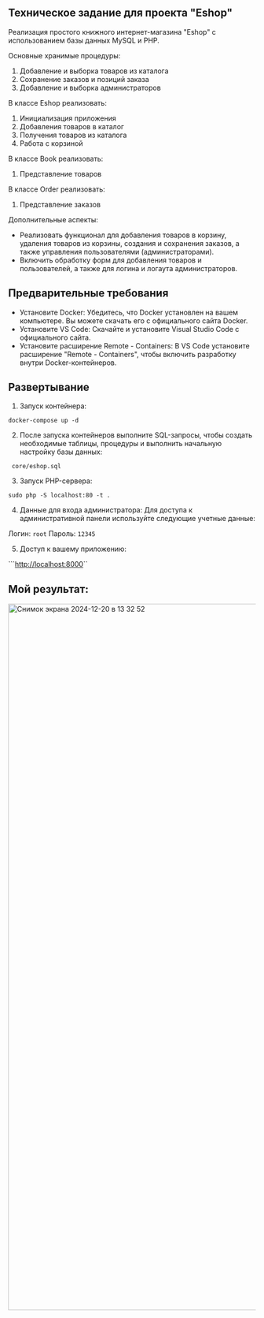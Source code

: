 ## Техническое задание для проекта "Eshop"
Реализация простого книжного интернет-магазина "Eshop" с использованием базы данных MySQL и PHP.

Основные хранимые процедуры:
1. Добавление и выборка товаров из каталога
2. Сохранение заказов и позиций заказа
3. Добавление и выборка администраторов

В классе Eshop реализовать:
1. Инициализация приложения
2. Добавления товаров в каталог
3. Получения товаров из каталога
4. Работа с корзиной

В классе Book реализовать:
1. Представление товаров

В классе Order реализовать:
1. Представление заказов

Дополнительные аспекты:
* Реализовать функционал для добавления товаров в корзину, удаления товаров из корзины, создания и сохранения заказов, а также управления пользователями (администраторами).
* Включить обработку форм для добавления товаров и пользователей, а также для логина и логаута администраторов.

## Предварительные требования
* Установите Docker: Убедитесь, что Docker установлен на вашем компьютере. Вы можете скачать его с официального сайта Docker.
* Установите VS Code: Скачайте и установите Visual Studio Code с официального сайта.
* Установите расширение Remote - Containers: В VS Code установите расширение "Remote - Containers", чтобы включить разработку внутри Docker-контейнеров.

## Развертывание

1. Запуск контейнера:

```docker-compose up -d```

2. После запуска контейнеров выполните SQL-запросы, чтобы создать необходимые таблицы, процедуры и выполнить начальную настройку базы данных:

``` core/eshop.sql```

3. Запуск PHP-сервера:

```sudo php -S localhost:80 -t .```

4. Данные для входа администратора: Для доступа к административной панели используйте следующие учетные данные:

Логин: ```root```
Пароль: ```12345```

5. Доступ к вашему приложению:

```[http://localhost:8000](http://localhost:8000)``


## Мой результат:
<img width="1434" alt="Снимок экрана 2024-12-20 в 13 32 52" src="https://github.com/user-attachments/assets/4394bae0-03f1-46e6-a431-40efccc977d7" />


